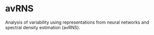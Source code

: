 # avRNS
Analysis of variability using representations from neural networks and spectral density estimation (avRNS).
